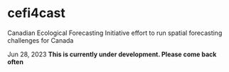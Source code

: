 # cefi4cast
Canadian Ecological Forecasting Initiative effort to run spatial forecasting challenges for Canada

Jun 28, 2023
**This is currently under development. Please come back often**
